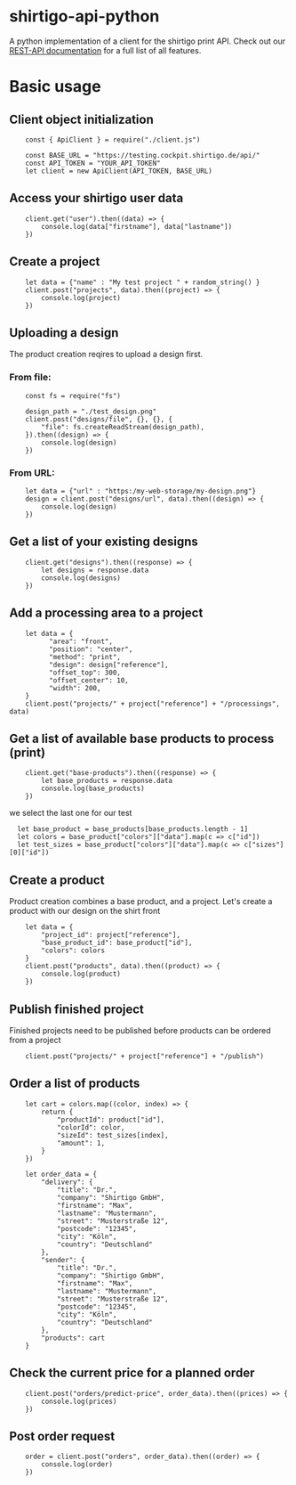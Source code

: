 # shirtigo-api-python
A python implementation of a client for the shirtigo print API.
Check out our [REST-API documentation](https://cockpit.shirtigo.de/docs/rest-api/) for a full list of all features.

# Basic usage
## Client object initialization
```
    const { ApiClient } = require("./client.js")

    const BASE_URL = "https://testing.cockpit.shirtigo.de/api/"
    const API_TOKEN = "YOUR_API_TOKEN"
    let client = new ApiClient(API_TOKEN, BASE_URL)
```
## Access your shirtigo user data
```
    client.get("user").then((data) => {
        console.log(data["firstname"], data["lastname"])
    })
```

## Create a project
```
    let data = {"name" : "My test project " + random_string() }
    client.post("projects", data).then((project) => {
        console.log(project)
    })
```

## Uploading a design
 The product creation reqires to upload a design first.
### From file:
```
    const fs = require("fs")

    design_path = "./test_design.png"
    client.post("designs/file", {}, {}, {
        "file": fs.createReadStream(design_path),
    }).then((design) => {
        console.log(design)
    })
```
### From URL:
```
    let data = {"url" : "https:/my-web-storage/my-design.png"}
    design = client.post("designs/url", data).then((design) => {
        console.log(design)
    })
```

## Get a list of your existing designs
```
    client.get("designs").then((response) => {
        let designs = response.data
        console.log(designs)
    })
```

## Add a processing area to a project
```
    let data = {
          "area": "front",
          "position": "center",
          "method": "print",
          "design": design["reference"],
          "offset_top": 300,
          "offset_center": 10,
          "width": 200,
    }
    client.post("projects/" + project["reference"] + "/processings", data)
```

## Get a list of available base products to process (print)
```
    client.get("base-products").then((response) => {
        let base_products = response.data
        console.log(base_products)
    })
```

we select the last one for our test
```
  let base_product = base_products[base_products.length - 1]
  let colors = base_product["colors"]["data"].map(c => c["id"])
  let test_sizes = base_product["colors"]["data"].map(c => c["sizes"][0]["id"])
```

## Create a product
Product creation combines a base product, and a project.
Let's create a product with our design on the shirt front
```
    let data = {
        "project_id": project["reference"],
        "base_product_id": base_product["id"],
        "colors": colors
    }
    client.post("products", data).then((product) => {
        console.log(product)
    })
```

## Publish finished project
 Finished projects need to be published before products can be ordered from a project
```
    client.post("projects/" + project["reference"] + "/publish")
```

## Order a list of products
```
    let cart = colors.map((color, index) => {
        return {
            "productId": product["id"],
            "colorId": color,
            "sizeId": test_sizes[index],
            "amount": 1,
        }
    })

    let order_data = {
        "delivery": {
            "title": "Dr.",
            "company": "Shirtigo GmbH",
            "firstname": "Max",
            "lastname": "Mustermann",
            "street": "Musterstraße 12",
            "postcode": "12345",
            "city": "Köln",
            "country": "Deutschland"
        },
        "sender": {
            "title": "Dr.",
            "company": "Shirtigo GmbH",
            "firstname": "Max",
            "lastname": "Mustermann",
            "street": "Musterstraße 12",
            "postcode": "12345",
            "city": "Köln",
            "country": "Deutschland"
        },
        "products": cart
    }
```
## Check the current price for a planned order
```
    client.post("orders/predict-price", order_data).then((prices) => {
        console.log(prices)
    })
```
## Post order request
```
    order = client.post("orders", order_data).then((order) => {
        console.log(order)
    })
```
